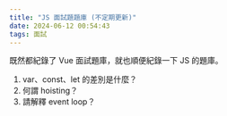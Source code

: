 ```yaml
---
title: "JS 面試題題庫 (不定期更新)"
date: 2024-06-12 00:54:43
tags: 面試
---
```


既然都紀錄了 Vue 面試題庫，就也順便紀錄一下 JS 的題庫。
<!-- more -->

1. var、const、let 的差別是什麼？
2. 何謂 hoisting？
3. 請解釋 event loop？